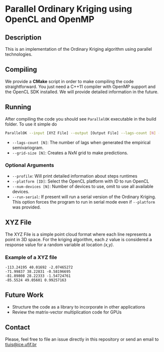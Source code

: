 # Parallel Ordinary Kriging using OpenCL and OpenMP

## Description
This is an implementation of the Ordinary Kriging algorithm using parallel technologies.

## Compiling
We provide a **CMake** script in order to make compiling the code straightforward. You just need a C++11 compiler with OpenMP support and the OpenCL SDK installed. We will provide detailed information in the future.

## Running
After compiling the code you should see `ParallelOK` executable in the build folder. To use it simple do

```bash
ParallelOK --input [XYZ File] --output [Output File] --lags-count [N] --grid-size [N]
```

- `--lags-count [N]`: The number of lags when generated the empirical semivariogram.
- `--grid-size [N]`: Creates a *NxN* grid to make predictions.

### Optional Arguments
- `--profile`: Will print detailed information about steps runtimes
- `--platform [ID]`: Select the OpenCL platform with ID to run OpenCL
- `--num-devices [N]`: Number of devices to use, omit to use all available devices.
- `--run-serial`: If present will run a serial version of the Ordinary Kriging. This option forces the program to run in serial mode even if `--platform` was provided.

## XYZ File
The XYZ File is a simple point cloud format where each line represents a point in 3D space. For the kriging algorithm, each *z* value is considered a response value for a random variable at location *(x,y)*.

### Example of a XYZ file
```
-113.24195 40.01692 -2.07465272
-71.99837 38.22831 -0.58196695
-81.89808 28.22333 -1.54724761
-85.5524 49.05601 0.99257163
```

## Future Work
- Structure the code as a library to incorporate in other applications
- Review the matrix-vector multiplication code for GPUs

## Contact
Please, feel free to file an issue directly in this repository or send an email to [tluis@ice.ufjf.br](mailto:tluis@ice.ufjf.br)

